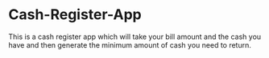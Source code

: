 # Cash-Register-App
This is a cash register app which will take your bill amount and the cash you have and then generate the minimum amount of cash you need to return.
